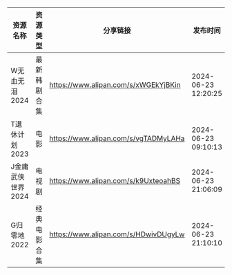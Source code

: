 | 资源名称        | 资源类型   | 分享链接                                 | 发布时间                |
| ----------- | ------ | ------------------------------------ | ------------------- |
| W无血无泪2024   | 最新韩剧合集 | https://www.alipan.com/s/xWGEkYjBKin | 2024-06-23 12:20:25 |
| T退休计划2023   | 电影     | https://www.alipan.com/s/vgTADMyLAHa | 2024-06-23 09:10:13 |
| J金庸武侠世界2024 | 电视剧    | https://www.alipan.com/s/k9UxteoahBS | 2024-06-23 21:06:09 |
| G归零地2022    | 经典电影合集 | https://www.alipan.com/s/HDwivDUgyLw | 2024-06-23 21:10:10 |
